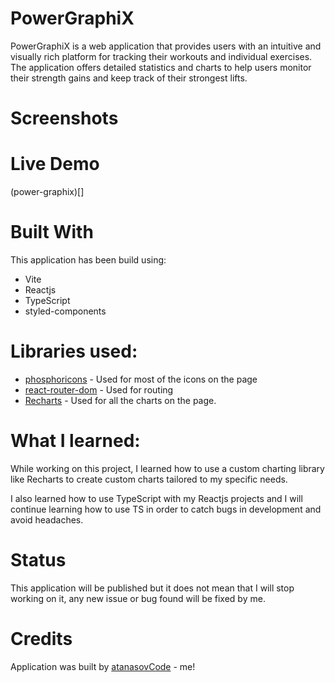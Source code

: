 # PowerGraphiX

PowerGraphiX is a web application that provides users with an intuitive and visually rich platform for tracking their workouts and individual exercises. The application offers detailed statistics and charts to help users monitor their strength gains and keep track of their strongest lifts.

# Screenshots

# Live Demo

(power-graphix)[]

# Built With

This application has been build using:

- Vite
- Reactjs
- TypeScript
- styled-components

# Libraries used:

- [phosphoricons](https://phosphoricons.com/) - Used for most of the icons on the page
- [react-router-dom](https://reactrouter.com/en/main) - Used for routing
- [Recharts](https://recharts.org/en-US/) - Used for all the charts on the page.

# What I learned:

While working on this project, I learned how to use a custom charting library like Recharts to create custom charts tailored to my specific needs.

I also learned how to use TypeScript with my Reactjs projects and I will continue learning how to use TS in order to catch bugs in development and avoid headaches.

# Status

This application will be published but it does not mean that I will stop working on it, any new issue or bug found will be fixed by me.

# Credits

Application was built by [atanasovCode](https://github.com/AtanasovCode/) - me!
